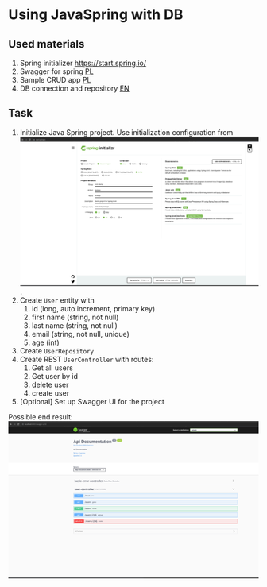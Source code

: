 # Using JavaSpring with DB

## Used materials

1. Spring initializer https://start.spring.io/
2. Swagger for spring [PL](https://www.youtube.com/watch?v=ywtFuXYFxo4&ab_channel=PrzemekBykowski)
3. Sample CRUD app [PL](https://www.youtube.com/watch?v=N5MCeV8Wjcs&ab_channel=Jaknauczy%C4%87si%C4%99programowania)
4. DB connection and repository [EN](https://www.youtube.com/watch?v=8SGI_XS5OPw&list=PLwvrYc43l1MzeA2bBYQhCWr2gvWLs9A7S&ab_channel=Amigoscode)

## Task
1. Initialize Java Spring project. Use initialization configuration from ![init](init.png).
2. Create `User` entity with
   1. id (long, auto increment, primary key)
   2. first name (string, not null)
   3. last name (string, not null)
   4. email (string, not null, unique)
   5. age (int)
3. Create `UserRepository`
4. Create REST `UserController` with routes:
   1. Get all users
   2. Get user by id
   3. delete user
   4. create user
5. [Optional] Set up Swagger UI for the project

Possible end result:
![endResult](end.png)